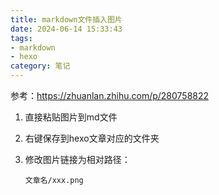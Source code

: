```yaml
---
title: markdown文件插入图片
date: 2024-06-14 15:33:43
tags: 
- markdown
- hexo
category: 笔记
---
```


参考：<https://zhuanlan.zhihu.com/p/280758822>

1. 直接粘贴图片到md文件

2. 右键保存到hexo文章对应的文件夹

3. 修改图片链接为相对路径：

   ```
   文章名/xxx.png
   ```

   
